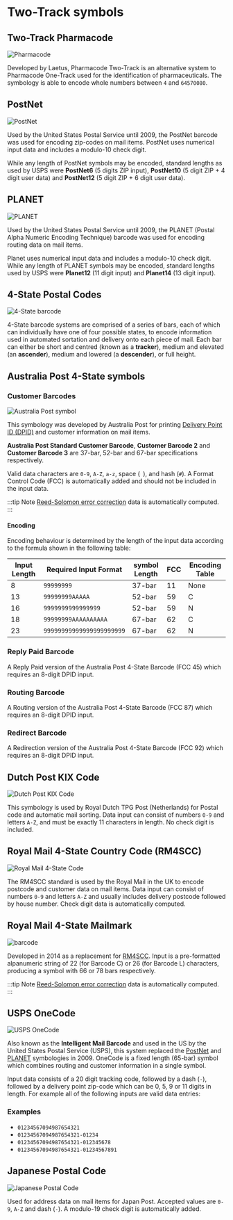 # Two-Track symbols
## Two-Track Pharmacode

![Pharmacode](/assets/barcodes/barcode_36.png)

Developed by Laetus, Pharmacode Two-Track is an alternative system to Pharmacode One-Track used for the identification of pharmaceuticals. The symbology is able to encode whole numbers between `4` and `64570080`.

## PostNet

![PostNet](/assets/barcodes/barcode_37.png)

Used by the United States Postal Service until 2009, the PostNet barcode was used for encoding zip-codes on mail items. PostNet uses numerical input data and includes a modulo-10 check digit.

While any length of PostNet symbols may be encoded, standard lengths as used by USPS were **PostNet6** (5 digits ZIP input), **PostNet10** (5 digit ZIP + 4 digit user data) and **PostNet12** (5 digit ZIP + 6 digit user data).

## PLANET

![PLANET](/assets/barcodes/barcode_38.png)

Used by the United States Postal Service until 2009, the PLANET (Postal Alpha Numeric Encoding Technique) barcode was used for encoding routing data on mail items.

Planet uses numerical input data and includes a modulo-10 check digit. While any length of PLANET symbols may be encoded, standard lengths used by USPS were **Planet12** (11 digit input) and **Planet14** (13 digit input).

## 4-State Postal Codes

![4-State barcode](/assets/barcodes/4-state.png)

4-State barcode systems are comprised of a series of bars, each of which can individually have one of four possible states, to encode information used in automated sortation and delivery onto each piece of mail. Each bar can either be short and centred (known as a **tracker**), medium and elevated (an **ascender**), medium and lowered (a **descender**), or full height.

## Australia Post 4-State symbols

### Customer Barcodes

![Australia Post symbol](/assets/barcodes/barcode_39.png)

This symbology was developed by Australia Post for printing [Delivery Point ID (DPID)](https://en.wikipedia.org/wiki/Delivery_point#Australia_Post) and customer information on mail items.

**Australia Post Standard Customer Barcode**, **Customer Barcode 2** and **Customer Barcode 3** are 37-bar, 52-bar and 67-bar specifications respectively.

Valid data characters are `0-9`, `A-Z`, `a-z`, space (` `), and hash (`#`). A Format Control Code (FCC) is automatically added and should not be included in the input data.

:::tip Note
[Reed-Solomon error correction](https://en.wikipedia.org/wiki/Reed-Solomon_error_correction) data is automatically computed.
:::

#### Encoding

Encoding behaviour is determined by the length of the input data according to the formula shown in the following table:

| Input Length | Required Input Format     | symbol Length | FCC | Encoding Table |
|--------------|---------------------------|---------------|-----|----------------|
| 8            | `99999999`                | 37-bar        | 11  | None           |
| 13           | `99999999AAAAA`           | 52-bar        | 59  | C              |
| 16           | `9999999999999999`        | 52-bar        | 59  | N              |
| 18           | `99999999AAAAAAAAAA`      | 67-bar        | 62  | C              |
| 23           | `99999999999999999999999` | 67-bar        | 62  | N              |

### Reply Paid Barcode

A Reply Paid version of the Australia Post 4-State Barcode (FCC 45) which requires an 8-digit DPID input.

### Routing Barcode

A Routing version of the Australia Post 4-State Barcode (FCC 87) which requires an 8-digit DPID input.

### Redirect Barcode

A Redirection version of the Australia Post 4-State Barcode (FCC 92) which requires an 8-digit DPID input.

## Dutch Post KIX Code

![Dutch Post KIX Code](/assets/barcodes/barcode_40.png)

This symbology is used by Royal Dutch TPG Post (Netherlands) for Postal code and automatic mail sorting. Data input can consist of numbers `0-9` and letters `A-Z`, and must be exactly 11 characters in length. No check digit is included.

## Royal Mail 4-State Country Code (RM4SCC)

![Royal Mail 4-State Code](/assets/barcodes/barcode_41.png)

The RM4SCC standard is used by the Royal Mail in the UK to encode postcode and customer data on mail items. Data input can consist of numbers `0-9` and letters `A-Z` and usually includes delivery postcode followed by house number. Check digit data is automatically computed.

## Royal Mail 4-State Mailmark

![barcode](/assets/barcodes/mailmark.png)

Developed in 2014 as a replacement for [RM4SCC](#royal-mail-4-state-country-code-rm4scc). Input is a pre-formatted alpanumeric string of 22 (for Barcode C) or 26 (for Barcode L) characters, producing a symbol with 66 or 78 bars respectively.

:::tip Note
[Reed-Solomon error correction](https://en.wikipedia.org/wiki/Reed-Solomon_error_correction) data is automatically computed.
:::

## USPS OneCode

![USPS OneCode](/assets/barcodes/barcode_42.png)

Also known as the **Intelligent Mail Barcode** and used in the US by the United States Postal Service (USPS), this system replaced the [PostNet](#postnet) and [PLANET](#planet) symbologies in 2009. OneCode is a fixed length (65-bar) symbol which combines routing and customer information in a single symbol.

Input data consists of a 20 digit tracking code, followed by a dash (`-`), followed by a delivery point zip-code which can be 0, 5, 9 or 11 digits in length. For example all of the following inputs are valid data entries:

### Examples

* `01234567094987654321`
* `01234567094987654321-01234`
* `01234567094987654321-012345678`
* `01234567094987654321-01234567891`

## Japanese Postal Code

![Japanese Postal Code](/assets/barcodes/barcode_43.png)

Used for address data on mail items for Japan Post. Accepted values are `0-9`, `A-Z` and dash (`-`). A modulo-19 check digit is automatically added.
